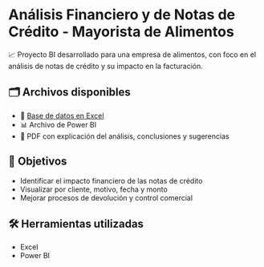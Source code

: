 # Análisis Financiero y de Notas de Crédito - Mayorista de Alimentos

📈 Proyecto BI desarrollado para una empresa de alimentos, con foco en el análisis de notas de crédito y su impacto en la facturación.

## 🗂️ Archivos disponibles

- 📄 [Base de datos en Excel](https://drive.google.com/drive/folders/1yqzRtJMcIpExscgkBFi83QVfU34FZ0qM?usp=sharing)
- 📊 Archivo de Power BI
- 📑 PDF con explicación del análisis, conclusiones y sugerencias

## 🎯 Objetivos

- Identificar el impacto financiero de las notas de crédito
- Visualizar por cliente, motivo, fecha y monto
- Mejorar procesos de devolución y control comercial

## 🛠️ Herramientas utilizadas

- Excel
- Power BI
